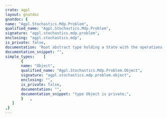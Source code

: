 ```yaml
---
crate: agpl
layout: gnatdoc
gnatdoc: {
name: "Agpl.Stochastics.Mdp.Problem",
qualified_name: "Agpl.Stochastics.Mdp.Problem",
signature: "agpl.stochastics.mdp.problem",
enclosing: "agpl.stochastics.mdp",
is_private: false,
documentation: "Root abstract type holding a State with the operations that will be needed\nby the MDP Solver.",
documentation_snippet: "",
simple_types:    [
       {
       name: "Object",
       qualified_name: "Agpl.Stochastics.Mdp.Problem.Object",
       signature: "agpl.stochastics.mdp.problem.object",
       enclosing: "",
       is_private: false,
       documentation: "",
       documentation_snippet: "type Object is private;",
       }   ,
   ]
,}
---
```

